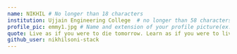 ```yaml
---
name: NIKHIL # No longer than 18 characters
institution: Ujjain Engineering College  # no longer than 58 characters
profile_pic: emmy1.jpg # Name and extension of your profile picture(ex. mona.png)
quote: Live as if you were to die tomorrow. Learn as if you were to live forever. # no longer than 100 characters
github_user: nikhilsoni-stack
---
```

